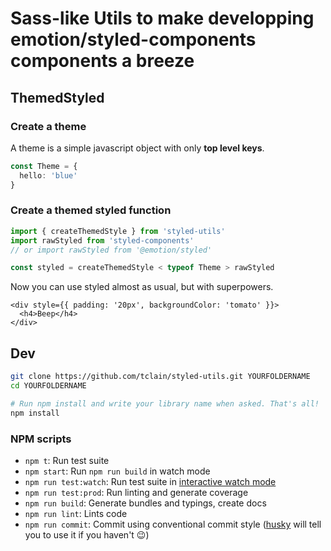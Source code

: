 # Sass-like Utils to make developping emotion/styled-components components a breeze

## ThemedStyled

### Create a theme

A theme is a simple javascript object with only **top level keys**.

```ts
const Theme = {
  hello: 'blue'
}
```

### Create a themed styled function

```js
import { createThemedStyle } from 'styled-utils'
import rawStyled from 'styled-components'
// or import rawStyled from '@emotion/styled'

const styled = createThemedStyle < typeof Theme > rawStyled
```

Now you can use styled almost as usual, but with superpowers.

```.mdx
<div style={{ padding: '20px', backgroundColor: 'tomato' }}>
  <h4>Beep</h4>
</div>
```

## Dev

```bash
git clone https://github.com/tclain/styled-utils.git YOURFOLDERNAME
cd YOURFOLDERNAME

# Run npm install and write your library name when asked. That's all!
npm install
```

### NPM scripts

- `npm t`: Run test suite
- `npm start`: Run `npm run build` in watch mode
- `npm run test:watch`: Run test suite in [interactive watch mode](http://facebook.github.io/jest/docs/cli.html#watch)
- `npm run test:prod`: Run linting and generate coverage
- `npm run build`: Generate bundles and typings, create docs
- `npm run lint`: Lints code
- `npm run commit`: Commit using conventional commit style ([husky](https://github.com/typicode/husky) will tell you to use it if you haven't :wink:)
